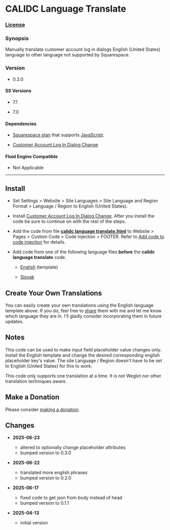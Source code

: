 # CALIDC Language Translate

### [License][1]

### Synopsis

Manually translate customer account log in dialogs English (United States)
language to other language not supported by Squarespace.

### Version

  * 0.3.0

#### SS Versions

  * 7.1
  
  * 7.0

#### Dependencies

  * [Squarespace plan][2] that supports [JavaScript][3].
  
  * [Customer Account Log In Dialog Change][4]

#### Fluid Engine Compatible

  * Not Applicable

---

## Install

* Set Settings > Website > Site Languages > Site Language and Region Format >
  Language / Region to English (United States).
  
* Install [Customer Account Log In Dialog Change][5]. After you install the code
  be sure to continue on with the rest of the steps.
  
* Add the code from file **[calidc language translate.html][6]** to Website >
  Pages > Custom Code > Code Injection > FOOTER. Refer to [Add code to code
  injection][7] for details.

* Add code from one of the following language files **before** the **calidc
  language translate** code.
  
  * [English][8] (template)
  
  * [Slovak][9]

## Create Your Own Translations

You can easily create your own translations using the English language template
above. If you do, feel free to [share][10] them with me and let me know which
language they are in. I'll gladly consider incorporating them in future updates.

## Notes

This code can be used to make input field placeholder value changes only.
Install the English template and change the desired corresponding english
placeholder key's value. The site Language / Region doesn't have to be set to
English (United States) for this to work.

This code only supports one translation at a time. It is not Weglot nor other
translation techniques aware.

## Make a Donation

Please consider [making a donation][11].

## Changes

* **2025-06-23**

  * altered to optionally change placeholder attributes
  * bumped version to 0.3.0
  
* **2025-06-22**

  * translated more english phrases
  * bumped version to 0.2.0
  
* **2025-06-17**

  * fixed code to get json from body instead of head
  * bumped version to 0.1.1
  
* **2025-04-13**

  * initial version

[1]: https://github.com/tomsWebConsulting/twcsl/blob/main/LICENSE.txt#L1
[2]: https://www.squarespace.com/pricing
[3]: https://en.wikipedia.org/wiki/JavaScript
[4]: https://github.com/tomsWebConsulting/twcsl/tree/main/Element/Customer%20Account/Log%20In%20Dialog/Customer%20Account%20Log%20In%20Dialog%20Change
[5]: https://github.com/tomsWebConsulting/twcsl/tree/main/Element/Customer%20Account/Log%20In%20Dialog/Customer%20Account%20Log%20In%20Dialog%20Change#customer-account-log-in-dialog-change
[6]: calidc%20language%20translate.html#L1
[7]: https://support.squarespace.com/hc/en-us/articles/205815908-Using-code-injection#toc-add-code-to-code-injection
[8]: calidc%20language%20translate%20english.html#L1
[9]: calidc%20language%20translate%20slovak.html#L1
[10]: mailto:tomsWebConsulting@gmail.com?subject=CALIDC%20Language%20Translate&body=%3C!--%20begin%20TWC%20CALIDC%20Language%20Translate%20English%20--%3E%0A%0A%20%20%3C!--%0A%20%20%0A%20%20%20%20calidc%20language%20translate%20english%0A%20%20%20%20%0A%20%20%20%20License%20%20%20%20%20%20%20%3A%20%3C%20https%3A%2F%2Ftinyurl.com%2Fs872fb68%20%3E%0A%20%20%20%20%0A%20%20%20%20Version%20%20%20%20%20%20%20%3A%200.2.0%0A%20%20%20%20%0A%20%20%20%20SS%20Versions%20%20%20%3A%207.1%2C%207.0%0A%20%20%20%20%0A%20%20%20%20Fluid%0A%20%20%20%20Engine%0A%20%20%20%20Compatible%20%20%20%20%3A%20Not%20Applicable%0A%20%20%20%20%0A%20%20%20%20Dependencies%20%20%3A%20Customer%20Account%20Log%20In%20Dialog%20Change%0A%20%20%20%20%20%20%20%20%20%20%20%20%20%20%20%20%20%20%20%20%3C%20https%3A%2F%2Ftinyurl.com%2Fvs5n4tpd%20%3E%0A%20%20%20%20%0A%20%20%20%20Copyright%20%20%20%20%20%3A%202025%20Thomas%20Creedon%0A%20%20%20%20%20%20%20%20%20%20%20%20%20%20%20%20%20%20%20%20%0A%20%20%20%20%20%20%20%20%20%20%20%20%20%20%20%20%20%20%20%20Tom's%20Web%20Consulting%20%3C%20http%3A%2F%2Fwww.tomsWeb.consulting%2F%20%3E%0A%20%20%20%20%0A%20%20%20%20--%3E%0A%20%20%20%20%0A%20%20%3Cscript%20type%3D%22application%2Fvnd.twc.clt%22%3E%0A%20%20%0A%20%20%20%20%7B%0A%20%20%20%20%0A%20%20%20%20%20%20%2F%2F%20English%20to%20%5B%20enter%20the%20language%20here%20replacing%20square%20brackets%20%5D%0A%20%20%20%20%20%20%0A%20%20%20%20%20%20%22Already%20have%20an%20account%3F%20Sign%20in%22%20%3A%20%22%5B%20enter%20translated%20english%20phrase%20here%20between%20double%20quotes%20replacing%20square%20brackets%20%5D%22%2C%0A%20%20%20%20%20%20%0A%20%20%20%20%20%20%22Back%20to%20sign%20in%22%20%3A%20%22%5B%20enter%20translated%20english%20phrase%20here%20between%20double%20quotes%20replacing%20square%20brackets%20%5D%22%2C%0A%20%20%20%20%20%20%0A%20%20%20%20%20%20%22By%20joining%2C%20you%20may%20receive%20emails%20and%20updates%20related%20to%20your%20account.%20You%20can%20unsubscribe%20at%20anytime.%22%20%3A%20%22%5B%20enter%20translated%20english%20phrase%20here%20between%20double%20quotes%20replacing%20square%20brackets%20%5D%22%2C%0A%20%20%20%20%20%20%0A%20%20%20%20%20%20%22Create%20account%22%20%3A%20%22%5B%20enter%20translated%20english%20phrase%20here%20between%20double%20quotes%20replacing%20square%20brackets%20%5D%22%2C%0A%20%20%20%20%20%20%0A%20%20%20%20%20%20%22Create%20an%20account%20to%20unlock%20exclusive%20content.%22%20%3A%20%22%5B%20enter%20translated%20english%20phrase%20here%20between%20double%20quotes%20replacing%20square%20brackets%20%5D%22%2C%0A%20%20%20%20%20%20%0A%20%20%20%20%20%20%22Create%20Password%22%20%3A%20%22%5B%20enter%20translated%20english%20phrase%20here%20between%20double%20quotes%20replacing%20square%20brackets%20%5D%22%2C%0A%20%20%20%20%20%20%0A%20%20%20%20%20%20%22First%20Name%22%20%3A%20%22%5B%20enter%20translated%20english%20phrase%20here%20between%20double%20quotes%20replacing%20square%20brackets%20%5D%22%2C%0A%20%20%20%20%20%20%0A%20%20%20%20%20%20%22Forgot%20Password%22%20%3A%20%22%5B%20enter%20translated%20english%20phrase%20here%20between%20double%20quotes%20replacing%20square%20brackets%20%5D%22%2C%0A%20%20%20%20%20%20%0A%20%20%20%20%20%20%22Last%20Name%22%20%3A%20%22%5B%20enter%20translated%20english%20phrase%20here%20between%20double%20quotes%20replacing%20square%20brackets%20%5D%22%2C%0A%20%20%20%20%20%20%0A%20%20%20%20%20%20%22Not%20you%3F%20Sign%20out%22%20%3A%20%22%5B%20enter%20translated%20english%20phrase%20here%20between%20double%20quotes%20replacing%20square%20brackets%20%5D%22%2C%0A%20%20%20%20%20%20%0A%20%20%20%20%20%20%22Password%22%20%3A%20%22%5B%20enter%20translated%20english%20phrase%20here%20between%20double%20quotes%20replacing%20square%20brackets%20%5D%22%2C%0A%20%20%20%20%20%20%0A%20%20%20%20%20%20%22Passwords%20do%20not%20match%22%20%3A%20%22%5B%20enter%20translated%20english%20phrase%20here%20between%20double%20quotes%20replacing%20square%20brackets%20%5D%22%2C%0A%20%20%20%20%20%20%0A%20%20%20%20%20%20%22Please%20sign%20in%20again%20to%20access%20your%20account%20information.%20Your%20session%20has%20expired.%22%20%3A%20%22%5B%20enter%20translated%20english%20phrase%20here%20between%20double%20quotes%20replacing%20square%20brackets%20%5D%22%2C%0A%20%20%20%20%20%20%0A%20%20%20%20%20%20%22Re-type%20Password%22%20%3A%20%22%5B%20enter%20translated%20english%20phrase%20here%20between%20double%20quotes%20replacing%20square%20brackets%20%5D%22%2C%0A%20%20%20%20%20%20%0A%20%20%20%20%20%20%22Reset%20Link%20Sent%22%20%3A%20%22%5B%20enter%20translated%20english%20phrase%20here%20between%20double%20quotes%20replacing%20square%20brackets%20%5D%22%2C%0A%20%20%20%20%20%20%0A%20%20%20%20%20%20%22Reset%20Password%22%20%3A%20%22%5B%20enter%20translated%20english%20phrase%20here%20between%20double%20quotes%20replacing%20square%20brackets%20%5D%22%2C%0A%20%20%20%20%20%20%0A%20%20%20%20%20%20%22Send%20Reset%20Link%22%20%3A%20%22%5B%20enter%20translated%20english%20phrase%20here%20between%20double%20quotes%20replacing%20square%20brackets%20%5D%22%2C%0A%20%20%20%20%20%20%0A%20%20%20%20%20%20%22Sending%20reset%20link%E2%80%A6%22%20%3A%20%22%5B%20enter%20translated%20english%20phrase%20here%20between%20double%20quotes%20replacing%20square%20brackets%20%5D%22%2C%0A%20%20%20%20%20%20%0A%20%20%20%20%20%20%22Sign%20In%22%20%3A%20%22%5B%20enter%20translated%20english%20phrase%20here%20between%20double%20quotes%20replacing%20square%20brackets%20%5D%22%2C%0A%20%20%20%20%20%20%0A%20%20%20%20%20%20%22Sign%20in%20to%20unlock%20exclusive%20content.%22%20%3A%20%22%5B%20enter%20translated%20english%20phrase%20here%20between%20double%20quotes%20replacing%20square%20brackets%20%5D%22%2C%0A%20%20%20%20%20%20%0A%20%20%20%20%20%20%2F%2F%20note%20the%20space%20at%20the%20end%0A%20%20%20%20%20%20%0A%20%20%20%20%20%20%22Sign%20in%20with%20%22%20%3A%20%22%5B%20enter%20translated%20english%20phrase%20here%20between%20double%20quotes%20replacing%20square%20brackets%20%5D%22%2C%0A%20%20%20%20%20%20%0A%20%20%20%20%20%20%22You%20entered%20an%20invalid%20email%20or%20password.%20Please%20try%20again.%22%20%3A%20%22%5B%20enter%20translated%20english%20phrase%20here%20between%20double%20quotes%20replacing%20square%20brackets%20%5D%2C%0A%20%20%20%20%20%20%0A%20%20%20%20%20%20%22Your%20account%20has%20been%20verified%20successfully.%22%20%3A%20%22%5B%20enter%20translated%20english%20phrase%20here%20between%20double%20quotes%20replacing%20square%20brackets%20%5D%22%0A%20%20%20%20%20%20%0A%20%20%20%20%20%20%7D%0A%20%20%20%20%20%20%0A%20%20%20%20%3C%2Fscript%3E%0A%20%20%20%20%0A%20%20%3C!--%20end%20TWC%20CALIDC%20Language%20Translate%20English%20--%3E%0A
[11]: https://github.com/tomsWebConsulting/twcsl#make-a-donation
